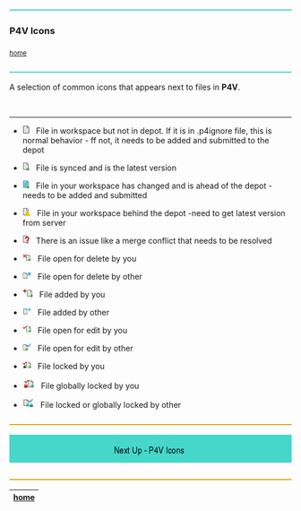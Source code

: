 ![](../images/line3.png)

### P4V Icons

<sub>[home](../README.md#user-content-p4v)</sub>

![](../images/line3.png)

A selection of common icons that appears next to files in **P4V**.

<br>

---

* ![](images/p4v_file_txt.png)&nbsp;&nbsp;&nbsp;File in workspace but not in depot.  If it is in .p4ignore file, this is normal behavior -  ff not, it needs to be added and submitted to the depot

* ![](images/p4v_file_sync.png)&nbsp;&nbsp;&nbsp;File is synced and is the latest version

* ![](images/p4v_file_differs.png)&nbsp;&nbsp;&nbsp;File in your workspace has changed and is ahead of the depot - needs to be added and submitted

* ![p4 icon](images/p4v_file_notsync.png)&nbsp;&nbsp;&nbsp;File in your workspace behind the depot -need to get latest version from server

* ![p4 icon](images/p4v_file_needs_resolve.png)&nbsp;&nbsp;&nbsp;There is an issue like a merge conflict that needs to be resolved

* ![p4 icon](images/p4v_file_delete.png)&nbsp;&nbsp;&nbsp;File open for delete by you

* ![p4 icon](images/p4v_file_delete_other.png)&nbsp;&nbsp;&nbsp;File open for delete by other

* ![p4 icon](images/p4v_file_add.png)&nbsp;&nbsp;&nbsp;File added by you

* ![p4 icon](images/p4v_file_add_other_ws.png)&nbsp;&nbsp;&nbsp;File added by other

* ![p4 icon](images/p4v_file_edit_head.png)&nbsp;&nbsp;&nbsp;File open for edit by you

* ![p4 icon](images/p4v_file_edit_other.png)&nbsp;&nbsp;&nbsp;File open for edit by other

* ![p4 icon](images/p4v_file_lock.png)&nbsp;&nbsp;&nbsp;File locked by you

* ![p4 icon](images/p4v-global-lock1.png)&nbsp;&nbsp;&nbsp;File globally locked by you

* ![p4 icon](images/p4v-global-lock2.png)&nbsp;&nbsp;&nbsp;File locked or globally locked by other

![](../images/line.png)

![p4 icons banner](images/p4vicons.png)

![](../images/line.png)

| [home](../README.md#user-content-p4v) |
|---|
